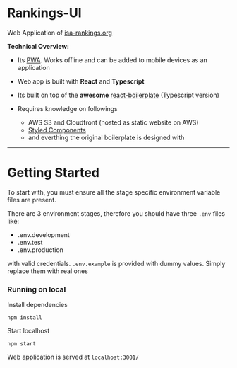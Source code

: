 # Rankings-UI

Web Application of [isa-rankings.org]

**Technical Overview:**
* Its [PWA]. Works offline and can be added to mobile devices as an application
* Web app is built with **React** and **Typescript**
* Its built on top of the **awesome** [react-boilerplate] (Typescript version)

* Requires knowledge on followings
    * AWS S3 and Cloudfront (hosted as static website on AWS)
    * [Styled Components]
    * and everthing the original boilerplate is designed with
    
---

# Getting Started

To start with, you must ensure all the stage specific environment variable files are present. 

There are 3 environment stages, therefore you should have three `.env` files like:

* .env.development
* .env.test
* .env.production

with valid credentials. `.env.example` is provided with dummy values. Simply replace them with real ones

### Running on local

Install dependencies

```shell
npm install
```

Start localhost

```shell
npm start
```

Web application is served at `localhost:3001/`

[isa-rankings.org]: <https://www.isa-rankings.org>
[PWA]: <https://en.wikipedia.org/wiki/Progressive_web_applications>
[Styled Components]: <https://github.com/styled-components/styled-components>
[react-boilerplate]: <https://github.com/Can-Sahin/react-boilerplate-typescript>

